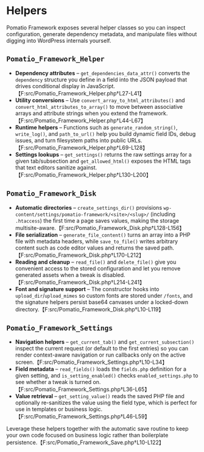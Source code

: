 # Helpers

Pomatio Framework exposes several helper classes so you can inspect configuration, generate dependency metadata, and manipulate files without digging into WordPress internals yourself.

## `Pomatio_Framework_Helper`

* **Dependency attributes** – `get_dependencies_data_attr()` converts the `dependency` structure you define in a field into the JSON payload that drives conditional display in JavaScript.【F:src/Pomatio_Framework_Helper.php†L27-L41】
* **Utility conversions** – Use `convert_array_to_html_attributes()` and `convert_html_attributes_to_array()` to move between associative arrays and attribute strings when you extend the framework.【F:src/Pomatio_Framework_Helper.php†L44-L67】
* **Runtime helpers** – Functions such as `generate_random_string()`, `write_log()`, and `path_to_url()` help you build dynamic field IDs, debug issues, and turn filesystem paths into public URLs.【F:src/Pomatio_Framework_Helper.php†L69-L128】
* **Settings lookups** – `get_settings()` returns the raw settings array for a given tab/subsection and `get_allowed_html()` exposes the HTML tags that text editors sanitize against.【F:src/Pomatio_Framework_Helper.php†L130-L200】

## `Pomatio_Framework_Disk`

* **Automatic directories** – `create_settings_dir()` provisions `wp-content/settings/pomatio-framework/<site>/<slug>/` (including `.htaccess`) the first time a page saves values, making the storage multisite-aware.【F:src/Pomatio_Framework_Disk.php†L128-L156】
* **File serialization** – `generate_file_content()` turns an array into a PHP file with metadata headers, while `save_to_file()` writes arbitrary content such as code editor values and returns the saved path.【F:src/Pomatio_Framework_Disk.php†L170-L212】
* **Reading and cleanup** – `read_file()` and `delete_file()` give you convenient access to the stored configuration and let you remove generated assets when a tweak is disabled.【F:src/Pomatio_Framework_Disk.php†L214-L241】
* **Font and signature support** – The constructor hooks into `upload_dir`/`upload_mimes` so custom fonts are stored under `/fonts`, and the signature helpers persist base64 canvases under a locked-down directory.【F:src/Pomatio_Framework_Disk.php†L10-L119】

## `Pomatio_Framework_Settings`

* **Navigation helpers** – `get_current_tab()` and `get_current_subsection()` inspect the current request (or default to the first entries) so you can render context-aware navigation or run callbacks only on the active screen.【F:src/Pomatio_Framework_Settings.php†L10-L34】
* **Field metadata** – `read_fields()` loads the `fields.php` definition for a given setting, and `is_setting_enabled()` checks `enabled_settings.php` to see whether a tweak is turned on.【F:src/Pomatio_Framework_Settings.php†L36-L65】
* **Value retrieval** – `get_setting_value()` reads the saved PHP file and optionally re-sanitizes the value using the field type, which is perfect for use in templates or business logic.【F:src/Pomatio_Framework_Settings.php†L46-L59】

Leverage these helpers together with the automatic save routine to keep your own code focused on business logic rather than boilerplate persistence.【F:src/Pomatio_Framework_Save.php†L10-L122】
